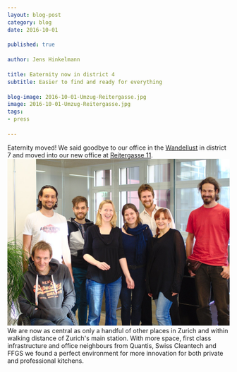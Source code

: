 ```yaml
---
layout: blog-post
category: blog
date: 2016-10-01

published: true

author: Jens Hinkelmann

title: Eaternity now in district 4
subtitle: Easier to find and ready for everything

blog-image: 2016-10-01-Umzug-Reitergasse.jpg
image: 2016-10-01-Umzug-Reitergasse.jpg
tags:
- press

---
```


Eaternity moved! We said goodbye to our office in the [Wandellust][1] in district 7 and moved into our new office at [Reitergasse 11][2].
![Arrived at the Reitergasse office](/img/blog/2016-10-01-Umzug-Reitergasse/Reitergasse.jpg "Arrived at the Reitergasse office")
We are now as central as only a handful of other places in Zurich and within walking distance of Zurich's main station. With more space, first class infrastructure and office neighbours from Quantis, Swiss Cleantech and FFGS we found a perfect environment for more innovation for both private and professional kitchens.


[1]: http://wandellust.ch
[2]: https://www.google.ch/maps/place/Eaternity/@47.3796059,8.5260717,17z/data=!3m1!4b1!4m5!3m4!1s0x0:0xaa86284b0305129d!8m2!3d47.3796059!4d8.5282604?hl=de-CH
